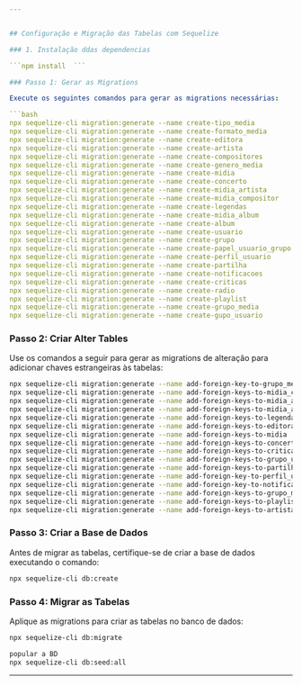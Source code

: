 ```yaml
---


## Configuração e Migração das Tabelas com Sequelize

### 1. Instalação ddas dependencias

```npm install  ```

### Passo 1: Gerar as Migrations 

Execute os seguintes comandos para gerar as migrations necessárias:

```bash
npx sequelize-cli migration:generate --name create-tipo_media
npx sequelize-cli migration:generate --name create-formato_media
npx sequelize-cli migration:generate --name create-editora
npx sequelize-cli migration:generate --name create-artista
npx sequelize-cli migration:generate --name create-compositores
npx sequelize-cli migration:generate --name create-genero_media
npx sequelize-cli migration:generate --name create-midia
npx sequelize-cli migration:generate --name create-concerto
npx sequelize-cli migration:generate --name create-midia_artista
npx sequelize-cli migration:generate --name create-midia_compositor
npx sequelize-cli migration:generate --name create-legendas
npx sequelize-cli migration:generate --name create-midia_album
npx sequelize-cli migration:generate --name create-album
npx sequelize-cli migration:generate --name create-usuario
npx sequelize-cli migration:generate --name create-grupo
npx sequelize-cli migration:generate --name create-papel_usuario_grupo
npx sequelize-cli migration:generate --name create-perfil_usuario
npx sequelize-cli migration:generate --name create-partilha
npx sequelize-cli migration:generate --name create-notificacoes
npx sequelize-cli migration:generate --name create-criticas
npx sequelize-cli migration:generate --name create-radio
npx sequelize-cli migration:generate --name create-playlist
npx sequelize-cli migration:generate --name create-grupo_media
npx sequelize-cli migration:generate --name create-gupo_usuario
```

### Passo 2: Criar Alter Tables

Use os comandos a seguir para gerar as migrations de alteração para adicionar chaves estrangeiras às tabelas:

```bash
npx sequelize-cli migration:generate --name add-foreign-key-to-grupo_media
npx sequelize-cli migration:generate --name add-foreign-keys-to-midia_compositor
npx sequelize-cli migration:generate --name add-foreign-keys-to-midia_artista
npx sequelize-cli migration:generate --name add-foreign-keys-to-midia_album
npx sequelize-cli migration:generate --name add-foreign-keys-to-legendas
npx sequelize-cli migration:generate --name add-foreign-keys-to-editora
npx sequelize-cli migration:generate --name add-foreign-keys-to-midia
npx sequelize-cli migration:generate --name add-foreign-keys-to-concerto
npx sequelize-cli migration:generate --name add-foreign-keys-to-criticas
npx sequelize-cli migration:generate --name add-foreign-keys-to-grupo_usuario
npx sequelize-cli migration:generate --name add-foreign-keys-to-partilha
npx sequelize-cli migration:generate --name add-foreign-key-to-perfil_usuario
npx sequelize-cli migration:generate --name add-foreign-key-to-notificacoes
npx sequelize-cli migration:generate --name add-foreign-keys-to-grupo_media
npx sequelize-cli migration:generate --name add-foreign-keys-to-playlist
npx sequelize-cli migration:generate --name add-foreign-keys-to-artista 
```

### Passo 3: Criar a Base de Dados

Antes de migrar as tabelas, certifique-se de criar a base de dados executando o comando:

```bash
npx sequelize-cli db:create
```

### Passo 4: Migrar as Tabelas

Aplique as migrations para criar as tabelas no banco de dados:

```bash
npx sequelize-cli db:migrate

popular a BD
npx sequelize-cli db:seed:all
```

---
```

